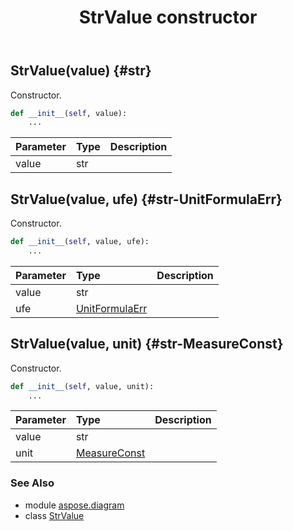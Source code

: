 ﻿---
title: StrValue constructor
second_title: Aspose.Diagram for Python via .NET API References
description: 
type: docs
weight: 10
url: /python-net/aspose.diagram/strvalue/__init__/
is_root: false
---

## StrValue(value) {#str}

Constructor.



```python
def __init__(self, value):
    ...
```


| Parameter | Type | Description |
| :- | :- | :- |
| value | str |  |


## StrValue(value, ufe) {#str-UnitFormulaErr}

Constructor.



```python
def __init__(self, value, ufe):
    ...
```


| Parameter | Type | Description |
| :- | :- | :- |
| value | str |  |
| ufe | [UnitFormulaErr](/diagram/python-net/aspose.diagram/unitformulaerr) |  |


## StrValue(value, unit) {#str-MeasureConst}

Constructor.



```python
def __init__(self, value, unit):
    ...
```


| Parameter | Type | Description |
| :- | :- | :- |
| value | str |  |
| unit | [MeasureConst](/diagram/python-net/aspose.diagram/measureconst) |  |



### See Also
* module [aspose.diagram](../../)
* class [StrValue](/diagram/python-net/aspose.diagram/strvalue)
